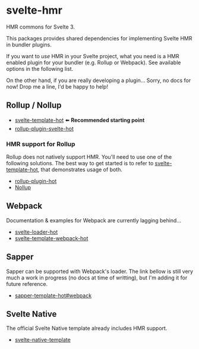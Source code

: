 # svelte-hmr

HMR commons for Svelte 3.

This packages provides shared dependencies for implementing Svelte HMR in bundler plugins.

If you want to _use_ HMR in your Svelte project, what you need is a HMR enabled plugin for your bundler (e.g. Rollup or Webpack). See available options in the following list.

On the other hand, if you are really developing a plugin... Sorry, no docs for now! Drop me a line, I'd be happy to help!

## Rollup / Nollup

- [svelte-template-hot] :arrow_left: **Recommended starting point**
- [rollup-plugin-svelte-hot]

### HMR support for Rollup

Rollup does not natively support HMR. You'll need to use one of the following solutions. The best way to get started is to refer to [svelte-template-hot], that demonstrates usage of both.

- [rollup-plugin-hot]
- [Nollup][nollup]

## Webpack

Documentation & examples for Webpack are currently lagging behind...

- [svelte-loader-hot]
- [svelte-template-webpack-hot]

## Sapper

Sapper can be supported with Webpack's loader. The link bellow is still very much a work in progress (no docs at time of writting), but I'm adding it for future reference.

- [sapper-template-hot#webpack](https://github.com/rixo/sapper-template-hot#webpack)

## Svelte Native

The official Svelte Native template already includes HMR support.

- [svelte-native-template]

[nollup]: https://github.com/PepsRyuu/nollup
[rollup-plugin-hot]: https://github.com/rixo/rollup-plugin-hot
[rollup-plugin-svelte-hot]: https://github.com/rixo/rollup-plugin-svelte-hot
[rollup-plugin-svelte]: https://github.com/rollup/rollup-plugin-svelte
[svelte-template-hot]: https://github.com/rixo/svelte-template-hot
[svelte-template]: https://github.com/sveltejs/template
[svelte-native-template]: https://github.com/halfnelson/svelte-native-template
[svelte-loader-hot]: https://github.com/rixo/svelte-loader-hot
[svelte-template-webpack-hot]: https://github.com/rixo/svelte-template-webpack-hot
